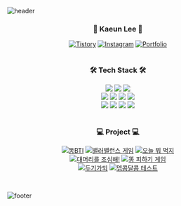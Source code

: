 ![header](https://capsule-render.vercel.app/api?type=waving&&color=gradient&height=100&section=header)

<div align = "center">
  <h3>🌸 Kaeun Lee 🌸</h3>
  
  [![Tistory](https://img.shields.io/badge/Tistory-EA5220?style=flat-square&logo=Tistory&logoColor=white)](https://rlotr.tistory.com) [![Instagram](https://img.shields.io/badge/Instagram-E4405F?style=flat-square&logo=Instagram&logoColor=white)](https://www.instagram.com/rlotr.dev) [![Portfolio](https://img.shields.io/badge/Portfolio-806894?style=flat-square&logo=notion&logoColor=white)](https://kaeun.notion.site/60e4acb5509e4cfab55016b8fb2adbc7)
  <br/>
  <br/>
  
  <h3>🛠 Tech Stack 🛠</h3>
  <img src="https://img.shields.io/badge/HTML5-E34F26?style=flat-square&logo=html5&logoColor=white"/>
  <img src="https://img.shields.io/badge/CSS3-1572B6?style=flat-square&logo=css3&logoColor=white"/>
  <img src="https://img.shields.io/badge/JavaScript-F7DF1E?style=flat-square&logo=javascript&logoColor=white"/>
  <br/>
  <img src="https://img.shields.io/badge/TypeScript-3178C6?style=flat-square&logo=Typescript&logoColor=white"/>
  <img src="https://img.shields.io/badge/React-61DAFB?style=flat-square&logo=React&logoColor=white"/>
  <img src="https://img.shields.io/badge/Next.js-D8DDDF?style=flat-square&logo=Next.js&logoColor=white"/>
  <img src="https://img.shields.io/badge/Recoil-3578E5?style=flat-square&logo=recoil&logoColor=white"/>
  <br/>
  <img src="https://img.shields.io/badge/C-A8B9CC?style=flat-square&logo=C&logoColor=white"/>
  <img src="https://img.shields.io/badge/C++-00599C?style=flat-square&logo=C%2B%2B&logoColor=white"/>
  <img src="https://img.shields.io/badge/Java-007396?style=flat-square&logo=java&logoColor=white"/>
  <img src="https://img.shields.io/badge/Python-3776AB?style=flat-square&logo=Python&logoColor=white"/>
  
  <br/>
  <br/>
  
  <h3>💻 Project 💻</h3>

 [![똥BTI](https://img.shields.io/badge/똥BTI-b85d2a?style=flat-square&logo=githubsponsors&logoColor=white)](https://pooptest.netlify.app) [![밸러밸런스 게임](https://img.shields.io/badge/밸러밸런스%20게임-1fa664?style=flat-square&logo=githubsponsors&logoColor=white)](https://balabalancegame.netlify.app) [![오늘 뭐 먹지](https://img.shields.io/badge/오늘%20뭐%20먹지-d9aa23?style=flat-square&logo=githubsponsors&logoColor=white)](https://today-eat.netlify.app)
 <br/>
[![대머리를 조심해!](https://img.shields.io/badge/대머리를%20조심해!-d15858?style=flat-square&logo=githubsponsors&logoColor=white)](https://baldheadgame.netlify.app) [![똥 피하기 게임](https://img.shields.io/badge/똥%20피하기%20게임-4b88c4?style=flat-square&logo=githubsponsors&logoColor=white)](https://avoidpoopgame.netlify.app)
 <br/>
[![두기가되](https://img.shields.io/badge/두기가되-6978AC?style=flat-square&logo=githubsponsors&logoColor=white)](https://lets-doogi-test.netlify.app) [![뎁콤달콤 테스트](https://img.shields.io/badge/뎁콤달콤%20테스트-cc4341?style=flat-square&logo=githubsponsors&logoColor=white)](https://depth-saecomdalcom-test.netlify.app)


  <br/>
</div>

![footer](https://capsule-render.vercel.app/api?type=waving&&color=gradient&height=100&section=footer)
